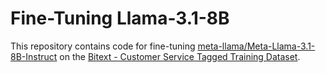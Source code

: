 # Fine-Tuning Llama-3.1-8B

This repository contains code for fine-tuning [meta-llama/Meta-Llama-3.1-8B-Instruct](https://huggingface.co/meta-llama/Llama-3.1-8B-Instruct) on the [Bitext - Customer Service Tagged Training Dataset](https://huggingface.co/datasets/bitext/Bitext-customer-support-llm-chatbot-training-dataset).

